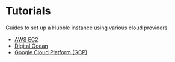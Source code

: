 # Tutorials

Guides to set up a Hubble instance using various cloud providers.

- [AWS EC2](aws-ec2.md)
- [Digital Ocean](digital-ocean.md)
- [Google Cloud Platform (GCP)](gcp.md)

